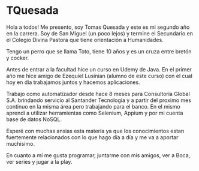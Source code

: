 # TQuesada
Hola a todos! Me presento, soy Tomas Quesada y este es mi segundo año en la carrera. Soy de San Miguel (un poco lejos) y termine el Secundario en el Colegio Divina Pastora que tiene orientación a Humanidades.

Tengo un perro que se llama Toto, tiene 10 años y es un cruza entre bretón y cocker.

Antes de entrar a la facultad hice un curso en Udemy de Java. En el primer año me hice amigo de Ezequiel Lusinian (alumno de este curso) con el cual hoy en dia trabajamos juntos y hacemos aplicaciones.

Trabajo como automatizador desde hace 8 meses para Consultoria Global S.A. brindando servicio al Santander Tecnología y a partir del proximo mes continuo en la misma área pero trabajando para el banco. En el mismo aprendí a utilizar herramientas como Selenium, Appium y por mi cuenta base de datos NoSQL.

Esperé con muchas ansias esta materia ya que los conocimientos estan fuertemente relacionados con lo que hago día a día y me va a aportar muchisimo.

En cuanto a mí me gusta programar, juntarme con mis amigos, ver a Boca, ver series y jugar a la play. 
